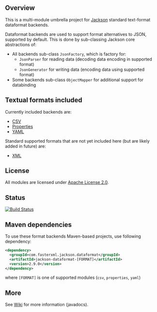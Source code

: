 ## Overview

This is a multi-module umbrella project for [Jackson](../../../jackson)
standard text-format dataformat backends.

Dataformat backends are used to support format alternatives to JSON, supported
by default. This is done by sub-classing Jackson core abstractions of:

* All backends sub-class `JsonFactory`, which is factory for:
    * `JsonParser` for reading data (decoding data encoding in supported format)
    * `JsonGenerator` for writing data (encoding data using supported format)
* Some backends sub-class `ObjectMapper` for additional support for databinding


## Textual formats included

Currently included backends are:

* [CSV](csv/)
* [Properties](properties/)
* [YAML](yaml/)

Standard supported formats that are not yet included here (but are likely added
in future)  are:

* [XML](../../jackson-dataformt-xml)

## License

All modules are licensed under [Apache License 2.0](http://www.apache.org/licenses/LICENSE-2.0.txt).

## Status

[![Build Status](https://travis-ci.org/FasterXML/jackson-dataformat-csv.svg?branch=master)](https://travis-ci.org/FasterXML/jackson-dataformat-csv)

## Maven dependencies

To use these format backends Maven-based projects, use following dependency:

```xml
<dependency>
  <groupId>com.fasterxml.jackson.dataformat</groupId>
  <artifactId>jackson-dataformat-[FORMAT]</artifactId>
  <version>2.9.0</version>
</dependency>
```

where `[FORMAT]` is one of supported modules (`csv`, `properties`, `yaml`)

## More

See [Wiki](../../wiki) for more information (javadocs).
